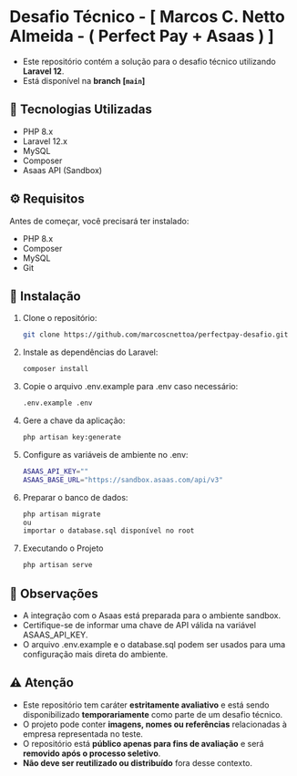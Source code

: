 # Desafio Técnico - [ Marcos C. Netto Almeida - ( Perfect Pay + Asaas ) ]

- Este repositório contém a solução para o desafio técnico utilizando **Laravel 12**.
- Está disponível na **branch [`main`]**

## 🚀 Tecnologias Utilizadas

- PHP 8.x
- Laravel 12.x
- MySQL
- Composer
- Asaas API (Sandbox)

## ⚙️ Requisitos

Antes de começar, você precisará ter instalado:

- PHP 8.x
- Composer
- MySQL
- Git

## 🔧 Instalação

1. Clone o repositório:
   ```bash
   git clone https://github.com/marcoscnettoa/perfectpay-desafio.git
   
2. Instale as dependências do Laravel:
   ```bash
   composer install

3. Copie o arquivo .env.example para .env caso necessário:
   ```bash
   .env.example .env

4. Gere a chave da aplicação:
   ```bash
   php artisan key:generate

5. Configure as variáveis de ambiente no .env:
   ```bash
   ASAAS_API_KEY=""
   ASAAS_BASE_URL="https://sandbox.asaas.com/api/v3"

6. Preparar o banco de dados:
   ```bash
   php artisan migrate
   ou
   importar o database.sql disponível no root 

7. Executando o Projeto
   ```bash
   php artisan serve

## 🔧 Observações

- A integração com o Asaas está preparada para o ambiente sandbox.
- Certifique-se de informar uma chave de API válida na variável ASAAS_API_KEY.
- O arquivo .env.example e o database.sql podem ser usados para uma configuração mais direta do ambiente.

## ⚠️ Atenção

- Este repositório tem caráter **estritamente avaliativo** e está sendo disponibilizado **temporariamente** como parte de um desafio técnico.
- O projeto pode conter **imagens, nomes ou referências** relacionadas à empresa representada no teste.
- O repositório está **público apenas para fins de avaliação** e será **removido após o processo seletivo**.
- **Não deve ser reutilizado ou distribuído** fora desse contexto.
